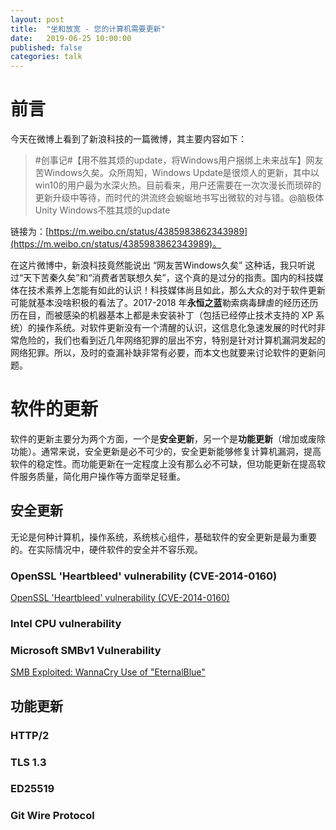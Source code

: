 ```yaml
---
layout: post
title:  "坐和放宽 - 您的计算机需要更新"
date:   2019-06-25 10:00:00
published: false
categories: talk
---
```


# 前言

今天在微博上看到了新浪科技的一篇微博，其主要内容如下：

>#创事记#【用不胜其烦的update，将Windows用户捆绑上未来战车】网友苦Windows久矣。众所周知，Windows Update是很烦人的更新，其中以win10的用户最为水深火热。目前看来，用户还需要在一次次漫长而琐碎的更新升级中等待，而时代的洪流终会蜿蜒地书写出微软的对与错。@脑极体Unity Windows不胜其烦的update

链接为：[https://m.weibo.cn/status/4385983862343989](https://m.weibo.cn/status/4385983862343989)。

在这片微博中，新浪科技竟然能说出 “网友苦Windows久矣” 这种话，我只听说过“天下苦秦久矣”和“消费者苦联想久矣”，这个真的是过分的指责。国内的科技媒体在技术素养上怎能有如此的认识！科技媒体尚且如此，那么大众的对于软件更新可能就基本没啥积极的看法了。2017-2018 年**永恒之蓝**勒索病毒肆虐的经历还历历在目，而被感染的机器基本上都是未安装补丁（包括已经停止技术支持的 XP 系统）的操作系统。对软件更新没有一个清醒的认识，这信息化急速发展的时代时非常危险的，我们也看到近几年网络犯罪的层出不穷，特别是针对计算机漏洞发起的网络犯罪。所以，及时的查漏补缺非常有必要，而本文也就要来讨论软件的更新问题。

# 软件的更新

软件的更新主要分为两个方面，一个是**安全更新**，另一个是**功能更新**（增加或废除功能）。通常来说，安全更新是必不可少的，安全更新能够修复计算机漏洞，提高软件的稳定性。而功能更新在一定程度上没有那么必不可缺，但功能更新在提高软件服务质量，简化用户操作等方面举足轻重。

## 安全更新

无论是何种计算机，操作系统，系统核心组件，基础软件的安全更新是最为重要的。在实际情况中，硬件软件的安全并不容乐观。

### OpenSSL 'Heartbleed' vulnerability (CVE-2014-0160)

[OpenSSL 'Heartbleed' vulnerability (CVE-2014-0160)](https://www.us-cert.gov/ncas/alerts/TA14-098A)

### Intel CPU vulnerability

### Microsoft SMBv1 Vulnerability

[SMB Exploited: WannaCry Use of "EternalBlue"](https://www.fireeye.com/blog/threat-research/2017/05/smb-exploited-wannacry-use-of-eternalblue.html)

## 功能更新

### HTTP/2

### TLS 1.3

### ED25519

### Git Wire Protocol
